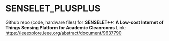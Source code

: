 # SENSELET_PLUSPLUS
Github repo (code, hardware files) for 
**SENSELET++: A Low-cost Internet of Things Sensing Platform for Academic Cleanrooms**
Link: https://ieeexplore.ieee.org/abstract/document/9637790 
